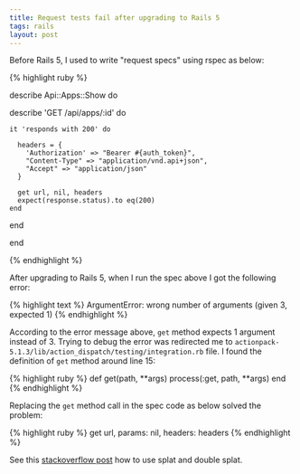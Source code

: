 ```yaml
---
title: Request tests fail after upgrading to Rails 5
tags: rails
layout: post
---
```


Before Rails 5, I used to write "request specs" using rspec as below:

{% highlight ruby %}

describe Api::Apps::Show do

  describe 'GET /api/apps/:id' do

    it 'responds with 200' do

      headers = { 
        'Authorization' => "Bearer #{auth_token}",  
        "Content-Type" => "application/vnd.api+json",
        "Accept" => "application/json"
      }

      get url, nil, headers
      expect(response.status).to eq(200)
    end

  end

end

{% endhighlight %}

After upgrading to Rails 5, when I run the spec above I got the following error:

{% highlight text %}
ArgumentError: wrong number of arguments (given 3, expected 1)
{% endhighlight %}

According to the error message above, `get` method expects 1 argument instead of 3. Trying to debug the error was redirected me to `actionpack-5.1.3/lib/action_dispatch/testing/integration.rb` file. I found the definition of `get` method around line 15:

{% highlight ruby %}
def get(path, **args)
  process(:get, path, **args)
end
{% endhighlight %}

Replacing the `get` method call in the spec code as below solved the problem:

{% highlight ruby %}
get url, params: nil, headers: headers
{% endhighlight %}

See this [stackoverflow post](https://stackoverflow.com/questions/18289152/what-does-a-double-splat-operator-do) how to use splat and double splat.
